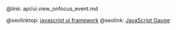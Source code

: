 @link: api/ui.view_onfocus_event.md

@seolinktop: [javascript ui framework](https://webix.com)
@seolink: [JavaScript Gauge ](https://webix.com/widget/gage/)